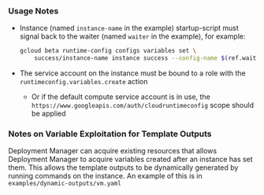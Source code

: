 ### Usage Notes

- Instance (named `instance-name` in the example) startup-script must signal back to the waiter (named `waiter` in the example), for example:

    ```sh
    gcloud beta runtime-config configs variables set \
        success/instance-name instance success --config-name $(ref.waiter.configName)
    ```

- The service account on the instance must be bound to a role with the `runtimeconfig.variables.create` action
    - Or if the default compute service account is in use, the `https://www.googleapis.com/auth/cloudruntimeconfig` scope should be applied

### Notes on Variable Exploitation for Template Outputs

Deployment Manager can acquire existing resources that allows Deployment Manager to acquire variables created after an instance has set them. This allows the template outputs to be dynamically generated by running commands on the instance. An example of this is in `examples/dynamic-outputs/vm.yaml`